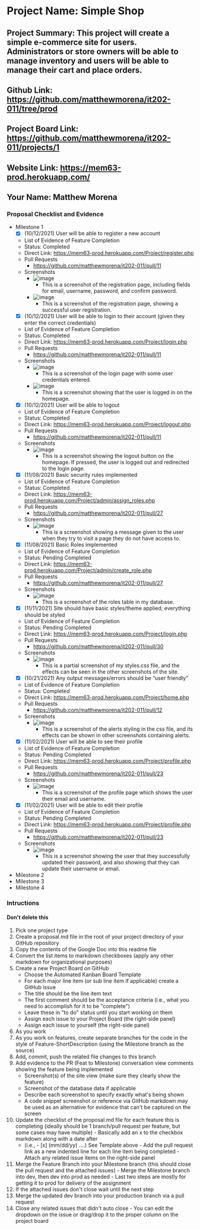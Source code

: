 # Project Name: Simple Shop
## Project Summary: This project will create a simple e-commerce site for users. Administrators or store owners will be able to manage inventory and users will be able to manage their cart and place orders.
## Github Link: https://github.com/matthewmorena/it202-011/tree/prod
## Project Board Link: https://github.com/matthewmorena/it202-011/projects/1
## Website Link: https://mem63-prod.herokuapp.com/
## Your Name: Matthew Morena

<!--
### Line item / Feature template (use this for each bullet point)
#### Don't delete this

- [ ] \(mm/dd/yyyy of completion) Feature Title (from the proposal bullet point, if it's a sub-point indent it properly)
  -  List of Evidence of Feature Completion
    - Status: Pending (Completed, Partially working, Incomplete, Pending)
    - Direct Link: (Direct link to the file or files in heroku prod for quick testing (even if it's a protected page))
    - Pull Requests
      - PR link #1 (repeat as necessary)
    - Screenshots
      - Screenshot #1 (paste the image so it uploads to github) (repeat as necessary)
        - Screenshot #1 description explaining what you're trying to show
### End Line item / Feature Template
--> 
### Proposal Checklist and Evidence

- Milestone 1
  - [X] \(10/12/2021) User will be able to register a new account
  -  List of Evidence of Feature Completion
    - Status: Completed
    - Direct Link: https://mem63-prod.herokuapp.com/Project/register.php
    - Pull Requests
      - https://github.com/matthewmorena/it202-011/pull/11
    - Screenshots
      - ![image](https://user-images.githubusercontent.com/73557066/141384360-9b14ad9d-9c99-42bb-b6d8-61ed44bdd53f.png)
        - This is a screenshot of the registration page, including fields for email, username, password, and confirm password.
      - ![image](https://user-images.githubusercontent.com/73557066/141384588-c6e3d89e-961f-4876-898c-77f8f8e09acf.png)
        - This is a screenshot of the registration page, showing a successful user registration.
  - [X] \(10/12/2021) User will be able to login to their account (given they enter the correct credentials)
  -  List of Evidence of Feature Completion
    - Status: Completed
    - Direct Link: https://mem63-prod.herokuapp.com/Project/login.php
    - Pull Requests
      - https://github.com/matthewmorena/it202-011/pull/11
    - Screenshots
      - ![image](https://user-images.githubusercontent.com/73557066/141384759-21f4c462-0caf-4f41-9eff-90dcd6cced39.png)
        - This is a screenshot of the login page with some user credentials entered.
      - ![image](https://user-images.githubusercontent.com/73557066/141384799-19489589-adfc-46a0-b6ce-cf2e3c511916.png)
        - This is a screenshot showing that the user is logged in on the homepage.
  - [X] \(10/12/2021) User will be able to logout
  -  List of Evidence of Feature Completion
    - Status: Completed
    - Direct Link: https://mem63-prod.herokuapp.com/Project/logout.php
    - Pull Requests
      - https://github.com/matthewmorena/it202-011/pull/11
    - Screenshots
      - ![image](https://user-images.githubusercontent.com/73557066/141384968-1bd4745f-2c01-4741-9454-9dc9c5915ad6.png)
        - This is a screenshot showing the logout button on the homepage. If pressed, the user is logged out and redirected to the login page.
  - [X] \(11/08/2021) Basic security rules implemented
  -  List of Evidence of Feature Completion
    - Status: Completed
    - Direct Link: https://mem63-prod.herokuapp.com/Project/admin/assign_roles.php
    - Pull Requests
      - https://github.com/matthewmorena/it202-011/pull/27
    - Screenshots
      - ![image](https://user-images.githubusercontent.com/73557066/141385140-e08ded3a-f122-474d-a436-e8bc60cf8124.png)
        - This is a screenshot showing a message given to the user when they try to visit a page they do not have access to.
  - [X] \(11/08/2021) Basic Roles implemented
  -  List of Evidence of Feature Completion
    - Status: Pending Completed
    - Direct Link: https://mem63-prod.herokuapp.com/Project/admin/create_role.php
    - Pull Requests
      - https://github.com/matthewmorena/it202-011/pull/27
    - Screenshots
      - ![image](https://user-images.githubusercontent.com/73557066/141387136-b4e1601f-3a4e-4049-8c4f-172a0c5d6a5b.png)
        - This is a screenshot of the roles table in my database.
  - [X] \(11/11/2021) Site should have basic styles/theme applied; everything should be styled
  -  List of Evidence of Feature Completion
    - Status: Pending Completed
    - Direct Link: https://mem63-prod.herokuapp.com/Project/login.php
    - Pull Requests
      - https://github.com/matthewmorena/it202-011/pull/30
    - Screenshots
      - ![image](https://user-images.githubusercontent.com/73557066/141387254-4feaa963-622b-41a6-872c-948736e88d60.png)
        - This is a partial screenshot of my styles.css file, and the effects can be seen in the other screenshots of the site.
  - [X] \(10/21/2021) Any output messages/errors should be “user friendly”
  -  List of Evidence of Feature Completion
    - Status: Completed
    - Direct Link: https://mem63-prod.herokuapp.com/Project/home.php
    - Pull Requests
      - https://github.com/matthewmorena/it202-011/pull/12
    - Screenshots
      - ![image](https://user-images.githubusercontent.com/73557066/141387331-d94d2b33-7587-48aa-af84-542757c6aa18.png)
        - This is a screenshot of the alerts styling in the css file, and its effects can be shown in other screenshots containing alerts.
  - [X] \(11/02/2021) User will be able to see their profile
  -  List of Evidence of Feature Completion
    - Status: Pending Completed
    - Direct Link: https://mem63-prod.herokuapp.com/Project/profile.php
    - Pull Requests
      - https://github.com/matthewmorena/it202-011/pull/23
    - Screenshots
      - ![image](https://user-images.githubusercontent.com/73557066/141387583-cd316982-a39d-48b5-bb17-6d5ad362e072.png)
        - This is a screenshot of the profile page which shows the user their email and username.
  - [X] \(11/02/2021) User will be able to edit their profile
  -  List of Evidence of Feature Completion
    - Status: Pending Completed
    - Direct Link: https://mem63-prod.herokuapp.com/Project/profile.php
    - Pull Requests
      - https://github.com/matthewmorena/it202-011/pull/23
    - Screenshots
      - ![image](https://user-images.githubusercontent.com/73557066/141387956-540d45ec-fb6c-448d-bcee-b9d63a70ec23.png)
        - This is a screenshot showing the user that they successfully updated their password, and also showing that they can update their username or email.
- Milestone 2
- Milestone 3
- Milestone 4
### Intructions
#### Don't delete this
1. Pick one project type
2. Create a proposal.md file in the root of your project directory of your GitHub repository
3. Copy the contents of the Google Doc into this readme file
4. Convert the list items to markdown checkboxes (apply any other markdown for organizational purposes)
5. Create a new Project Board on GitHub
   - Choose the Automated Kanban Board Template
   - For each major line item (or sub line item if applicable) create a GitHub issue
   - The title should be the line item text
   - The first comment should be the acceptance criteria (i.e., what you need to accomplish for it to be "complete")
   - Leave these in "to do" status until you start working on them
   - Assign each issue to your Project Board (the right-side panel)
   - Assign each issue to yourself (the right-side panel)
6. As you work
  1. As you work on features, create separate branches for the code in the style of Feature-ShortDescription (using the Milestone branch as the source)
  2. Add, commit, push the related file changes to this branch
  3. Add evidence to the PR (Feat to Milestone) conversation view comments showing the feature being implemented
     - Screenshot(s) of the site view (make sure they clearly show the feature)
     - Screenshot of the database data if applicable
     - Describe each screenshot to specify exactly what's being shown
     - A code snippet screenshot or reference via GitHub markdown may be used as an alternative for evidence that can't be captured on the screen
  4. Update the checklist of the proposal.md file for each feature this is completing (ideally should be 1 branch/pull request per feature, but some cases may have multiple)
    - Basically add an x to the checkbox markdown along with a date after
      - (i.e.,   - [x] (mm/dd/yy) ....) See Template above
    - Add the pull request link as a new indented line for each line item being completed
    - Attach any related issue items on the right-side panel
  5. Merge the Feature Branch into your Milestone branch (this should close the pull request and the attached issues)
    - Merge the Milestone branch into dev, then dev into prod as needed
    - Last two steps are mostly for getting it to prod for delivery of the assignment 
  7. If the attached issues don't close wait until the next step
  8. Merge the updated dev branch into your production branch via a pull request
  9. Close any related issues that didn't auto close
    - You can edit the dropdown on the issue or drag/drop it to the proper column on the project board
